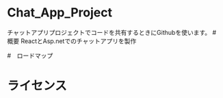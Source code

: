 # Chat_App_Project
チャットアプリプロジェクトでコードを共有するときにGithubを使います。
#　概要
ReactとAsp.netでのチャットアプリを製作


#　ロードマップ


# ライセンス